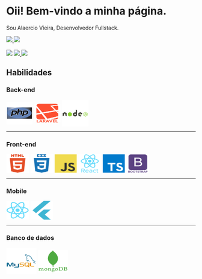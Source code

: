 # Oii! Bem-vindo a minha página.

Sou Alaercio Vieira, Desenvolvedor Fullstack.

<div>
 <a href="https://github.com/Alaercio2000">
 <img height="180em" src="https://github-readme-stats.vercel.app/api?username=Alaercio2000&show_icons=true&theme=dark&include_all_commits=true&count_private=true"/>
 <img height="180em" src="https://github-readme-stats.vercel.app/api/top-langs/?username=Alaercio2000&layout=compact&langs_count=7&theme=dark"/>
</div> <br>

  <div>
   <a href="https://www.linkedin.com/in/alaerciovieira/" target="_blank"><img src="https://img.shields.io/badge/-LinkedIn-%230077B5?style=for-the-badge&logo=linkedin&logoColor=white" target="_blank"></a> 
   <a href="https://api.whatsapp.com/send?phone=5511974406323" target="_blank"><img src="https://img.shields.io/badge/WhatsApp-25D366?style=for-the-badge&logo=whatsapp&logoColor=white"</a>
     <a href="https://instagram.com/alaercio.vieirab" target="_blank"><img src="https://img.shields.io/badge/-instagram-%230077B5?style=for-the-badge&logo=instagram&logoColor=white&color=8742b7" target="_blank"></a></div>
    
## Habilidades
  
### Back-end
  
  <div>
    <img title="PHP" height="60" width="70" align="center" src="https://github.com/devicons/devicon/blob/master/icons/php/php-original.svg"/>
    <img title="Laravel" height="50" width="70" align="center" src="https://github.com/devicons/devicon/blob/master/icons/laravel/laravel-plain-wordmark.svg"/>
    <img title="NodeJs" height="70" width="70" align="center" src="https://github.com/devicons/devicon/blob/master/icons/nodejs/nodejs-original-wordmark.svg"/>
  </div><hr>
    
### Front-end

<div>
  <img title="HTML5" height="50" width="60" align="center" src="https://github.com/devicons/devicon/blob/master/icons/html5/html5-plain-wordmark.svg"/>
  <img title="CSS3" height="50" width="60" align="center" src="https://github.com/devicons/devicon/blob/master/icons/css3/css3-plain-wordmark.svg"/>
  <img title="JavaScript" height="50" width="60" align="center" src="https://github.com/devicons/devicon/blob/master/icons/javascript/javascript-original.svg"/>
  <img title="ReactJs" height="50" width="60" align="center" src="https://github.com/devicons/devicon/blob/master/icons/react/react-original-wordmark.svg"/>
  <img title="TypeScript" height="50" width="60" align="center" src="https://github.com/devicons/devicon/blob/master/icons/typescript/typescript-original.svg"/>
  <img title="Bootstrap" height="50" width="60" align="center" src="https://github.com/devicons/devicon/blob/master/icons/bootstrap/bootstrap-plain-wordmark.svg"/>
</div><hr>
    
### Mobile
    
<div>
  <img title="React Native" height="50" width="60" align="center" src="https://github.com/devicons/devicon/blob/master/icons/react/react-original.svg"/>
  <img title="Flutter" height="50" width="60" align="center" src="https://github.com/devicons/devicon/blob/master/icons/flutter/flutter-plain.svg"/>
</div><hr>
    
### Banco de dados
    
<div>
  <img title="MySQL" height="70" width="80" align="center" src="https://github.com/devicons/devicon/blob/master/icons/mysql/mysql-original-wordmark.svg"/>
  <img title="mongoDB" height="60" width="80" align="center" src="https://github.com/devicons/devicon/blob/master/icons/mongodb/mongodb-plain-wordmark.svg"/>
</div>
    
    
